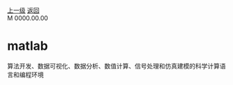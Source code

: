<div class="extend-header">
    <div class="info">
        <div class="record">
            <a class="back" href="./">上一级</a>
            <a class="back" href="./">返回</a>
        </div>        
        <div class="mini">
            <span>M 0000.00.00</span>
        </div>
    </div>
    <div class="content"></div>
</div>
<div class="content-header">
<h1>matlab</h1>
<summary class="desc">算法开发、数据可视化、数据分析、数值计算、信号处理和仿真建模的科学计算语言和编程环境</summary>
</div>

